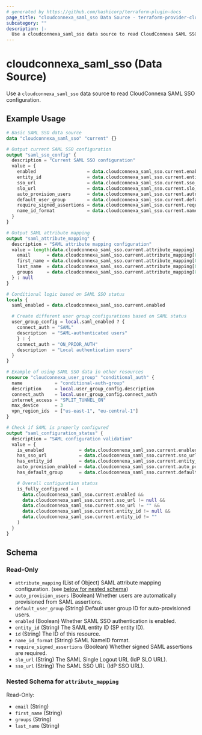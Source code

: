 ```yaml
---
# generated by https://github.com/hashicorp/terraform-plugin-docs
page_title: "cloudconnexa_saml_sso Data Source - terraform-provider-cloudconnexa"
subcategory: ""
description: |-
  Use a cloudconnexa_saml_sso data source to read CloudConnexa SAML SSO configuration.
---
```


# cloudconnexa_saml_sso (Data Source)

Use a `cloudconnexa_saml_sso` data source to read CloudConnexa SAML SSO configuration.

## Example Usage

```terraform
# Basic SAML SSO data source
data "cloudconnexa_saml_sso" "current" {}

# Output current SAML SSO configuration
output "saml_sso_config" {
  description = "Current SAML SSO configuration"
  value = {
    enabled                   = data.cloudconnexa_saml_sso.current.enabled
    entity_id                 = data.cloudconnexa_saml_sso.current.entity_id
    sso_url                   = data.cloudconnexa_saml_sso.current.sso_url
    slo_url                   = data.cloudconnexa_saml_sso.current.slo_url
    auto_provision_users      = data.cloudconnexa_saml_sso.current.auto_provision_users
    default_user_group        = data.cloudconnexa_saml_sso.current.default_user_group
    require_signed_assertions = data.cloudconnexa_saml_sso.current.require_signed_assertions
    name_id_format            = data.cloudconnexa_saml_sso.current.name_id_format
  }
}

# Output SAML attribute mapping
output "saml_attribute_mapping" {
  description = "SAML attribute mapping configuration"
  value = length(data.cloudconnexa_saml_sso.current.attribute_mapping) > 0 ? {
    email      = data.cloudconnexa_saml_sso.current.attribute_mapping[0].email
    first_name = data.cloudconnexa_saml_sso.current.attribute_mapping[0].first_name
    last_name  = data.cloudconnexa_saml_sso.current.attribute_mapping[0].last_name
    groups     = data.cloudconnexa_saml_sso.current.attribute_mapping[0].groups
  } : null
}

# Conditional logic based on SAML SSO status
locals {
  saml_enabled = data.cloudconnexa_saml_sso.current.enabled

  # Create different user group configurations based on SAML status
  user_group_config = local.saml_enabled ? {
    connect_auth = "SAML"
    description  = "SAML-authenticated users"
    } : {
    connect_auth = "ON_PRIOR_AUTH"
    description  = "Local authentication users"
  }
}

# Example of using SAML SSO data in other resources
resource "cloudconnexa_user_group" "conditional_auth" {
  name            = "conditional-auth-group"
  description     = local.user_group_config.description
  connect_auth    = local.user_group_config.connect_auth
  internet_access = "SPLIT_TUNNEL_ON"
  max_device      = 3
  vpn_region_ids  = ["us-east-1", "eu-central-1"]
}

# Check if SAML is properly configured
output "saml_configuration_status" {
  description = "SAML configuration validation"
  value = {
    is_enabled             = data.cloudconnexa_saml_sso.current.enabled
    has_sso_url            = data.cloudconnexa_saml_sso.current.sso_url != null && data.cloudconnexa_saml_sso.current.sso_url != ""
    has_entity_id          = data.cloudconnexa_saml_sso.current.entity_id != null && data.cloudconnexa_saml_sso.current.entity_id != ""
    auto_provision_enabled = data.cloudconnexa_saml_sso.current.auto_provision_users
    has_default_group      = data.cloudconnexa_saml_sso.current.default_user_group != null && data.cloudconnexa_saml_sso.current.default_user_group != ""

    # Overall configuration status
    is_fully_configured = (
      data.cloudconnexa_saml_sso.current.enabled &&
      data.cloudconnexa_saml_sso.current.sso_url != null &&
      data.cloudconnexa_saml_sso.current.sso_url != "" &&
      data.cloudconnexa_saml_sso.current.entity_id != null &&
      data.cloudconnexa_saml_sso.current.entity_id != ""
    )
  }
}
```

<!-- schema generated by tfplugindocs -->
## Schema

### Read-Only

- `attribute_mapping` (List of Object) SAML attribute mapping configuration. (see [below for nested schema](#nestedatt--attribute_mapping))
- `auto_provision_users` (Boolean) Whether users are automatically provisioned from SAML assertions.
- `default_user_group` (String) Default user group ID for auto-provisioned users.
- `enabled` (Boolean) Whether SAML SSO authentication is enabled.
- `entity_id` (String) The SAML entity ID (SP entity ID).
- `id` (String) The ID of this resource.
- `name_id_format` (String) SAML NameID format.
- `require_signed_assertions` (Boolean) Whether signed SAML assertions are required.
- `slo_url` (String) The SAML Single Logout URL (IdP SLO URL).
- `sso_url` (String) The SAML SSO URL (IdP SSO URL).

<a id="nestedatt--attribute_mapping"></a>
### Nested Schema for `attribute_mapping`

Read-Only:

- `email` (String)
- `first_name` (String)
- `groups` (String)
- `last_name` (String)
